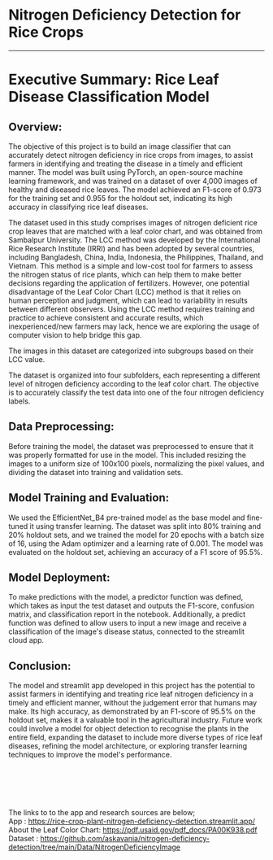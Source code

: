 # Nitrogen Deficiency Detection for Rice Crops
---

# Executive Summary: Rice Leaf Disease Classification Model

## Overview:
The objective of this project is to build an image classifier that can accurately detect nitrogen deficiency in rice crops from images, to assist farmers in identifying and treating the disease in a timely and efficient manner. The model was built using PyTorch, an open-source machine learning framework, and was trained on a dataset of over 4,000 images of healthy and diseased rice leaves. The model achieved an F1-score of 0.973 for the training set and 0.955 for the holdout set, indicating its high accuracy in classifying rice leaf diseases.

The dataset used in this study comprises images of nitrogen deficient rice crop leaves that are matched with a leaf color chart, and was obtained from Sambalpur University. The LCC method was developed by the International Rice Research Institute (IRRI) and has been adopted by several countries, including Bangladesh, China, India, Indonesia, the Philippines, Thailand, and Vietnam. This method is a simple and low-cost tool for farmers to assess the nitrogen status of rice plants, which can help them to make better decisions regarding the application of fertilizers. However, one potential disadvantage of the Leaf Color Chart (LCC) method is that it relies on human perception and judgment, which can lead to variability in results between different observers. Using the LCC method requires training and practice to achieve consistent and accurate results, which inexperienced/new farmers may lack, hence we are exploring the usage of computer vision to help bridge this gap.

The images in this dataset are categorized into subgroups based on their LCC value.

The dataset is organized into four subfolders, each representing a different level of nitrogen deficiency according to the leaf color chart. The objective is to accurately classify the test data into one of the four nitrogen deficiency labels.

## Data Preprocessing:
Before training the model, the dataset was preprocessed to ensure that it was properly formatted for use in the model. This included resizing the images to a uniform size of 100x100 pixels, normalizing the pixel values, and dividing the dataset into training and validation sets.

## Model Training and Evaluation:
We used the EfficientNet_B4 pre-trained model as the base model and fine-tuned it using transfer learning. The dataset was split into 80% training and 20% holdout sets, and we trained the model for 20 epochs with a batch size of 16, using the Adam optimizer and a learning rate of 0.001. The model was evaluated on the holdout set, achieving an accuracy of a F1 score of 95.5%.

## Model Deployment:
To make predictions with the model, a predictor function was defined, which takes as input the test dataset and outputs the F1-score, confusion matrix, and classification report in the notebook. Additionally, a predict function was defined to allow users to input a new image and receive a classification of the image's disease status, connected to the streamlit cloud app.

## Conclusion:
The model and streamlit app developed in this project has the potential to assist farmers in identifying and treating rice leaf nitrogen deficiency in a timely and efficient manner, without the judgement error that humans may make. Its high accuracy, as demonstrated by an F1-score of 95.5% on the holdout set, makes it a valuable tool in the agricultural industry. Future work could involve a model for object detection to recognise the plants in the entire field, expanding the dataset to include more diverse types of rice leaf diseases, refining the model architecture, or exploring transfer learning techniques to improve the model's performance. 

<br><br>
---
The links to to the app and research sources are below;<br>
App : https://rice-crop-plant-nitrogen-deficiency-detection.streamlit.app/
<br>
About the Leaf Color Chart: https://pdf.usaid.gov/pdf_docs/PA00K938.pdf
<br>
Dataset : https://github.com/askavania/nitrogen-deficiency-detection/tree/main/Data/NitrogenDeficiencyImage
<br>


